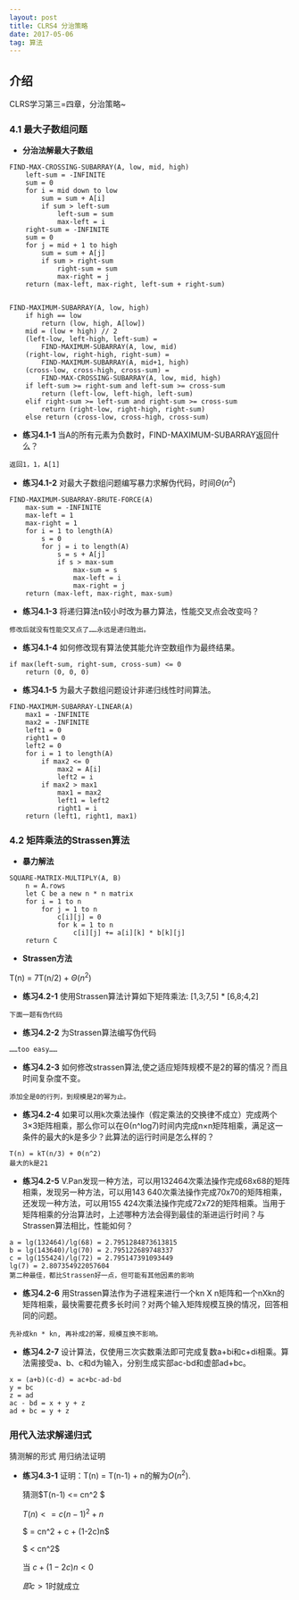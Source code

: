 ```yaml
---
layout: post
title: CLRS4 分治策略
date: 2017-05-06
tag: 算法
---   
```


## 介绍

   CLRS学习第三=四章，分治策略~

### 4.1 最大子数组问题

* **分治法解最大子数组** 

```
FIND-MAX-CROSSING-SUBARRAY(A, low, mid, high)
    left-sum = -INFINITE
    sum = 0
    for i = mid down to low
        sum = sum + A[i]
        if sum > left-sum
            left-sum = sum
            max-left = i
    right-sum = -INFINITE
    sum = 0
    for j = mid + 1 to high
        sum = sum + A[j]
        if sum > right-sum 
            right-sum = sum
            max-right = j
    return (max-left, max-right, left-sum + right-sum)


FIND-MAXIMUM-SUBARRAY(A, low, high)
    if high == low
        return (low, high, A[low])
    mid = (low + high) // 2
    (left-low, left-high, left-sum) = 
        FIND-MAXIMUM-SUBARRAY(A, low, mid)
    (right-low, right-high, right-sum) = 
        FIND-MAXIMUM-SUBARRAY(A, mid+1, high)
    (cross-low, cross-high, cross-sum) = 
        FIND-MAX-CROSSING-SUBARRAY(A, low, mid, high)
    if left-sum >= right-sum and left-sum >= cross-sum
        return (left-low, left-high, left-sum)
    elif right-sum >= left-sum and right-sum >= cross-sum
        return (right-low, right-high, right-sum)
    else return (cross-low, cross-high, cross-sum)
``` 

* **练习4.1-1** 当A的所有元素为负数时，FIND-MAXIMUM-SUBARRAY返回什么？

```
返回1，1，A[1]
```

* **练习4.1-2** 对最大子数组问题编写暴力求解伪代码，时间$\Theta(n^2)$

```
FIND-MAXIMUM-SUBARRAY-BRUTE-FORCE(A)
    max-sum = -INFINITE
    max-left = 1
    max-right = 1
    for i = 1 to length(A)
        s = 0
        for j = i to length(A)
            s = s + A[j]
            if s > max-sum
                max-sum = s
                max-left = i
                max-right = j
    return (max-left, max-right, max-sum) 
```

* **练习4.1-3** 将递归算法n较小时改为暴力算法，性能交叉点会改变吗？

```
修改后就没有性能交叉点了……永远是递归胜出。
```

* **练习4.1-4** 如何修改现有算法使其能允许空数组作为最终结果。

```
if max(left-sum, right-sum, cross-sum) <= 0
    return (0, 0, 0)
```

* **练习4.1-5** 为最大子数组问题设计非递归线性时间算法。

```
FIND-MAXIMUM-SUBARRAY-LINEAR(A)
    max1 = -INFINITE
    max2 = -INFINITE
    left1 = 0
    right1 = 0
    left2 = 0
    for i = 1 to length(A)
        if max2 <= 0
            max2 = A[i]
            left2 = i
        if max2 > max1
            max1 = max2
            left1 = left2
            right1 = i
    return (left1, right1, max1)
```

### 4.2 矩阵乘法的Strassen算法

* **暴力解法**

```
SQUARE-MATRIX-MULTIPLY(A, B)
    n = A.rows
    let C be a new n * n matrix
    for i = 1 to n
        for j = 1 to n
            c[i][j] = 0
            for k = 1 to n
                c[i][j] += a[i][k] * b[k][j]
    return C
```

* **Strassen方法**

T(n) = 7T(n/2) + $\Theta(n^2)$

* **练习4.2-1** 使用Strassen算法计算如下矩阵乘法: [1,3;7,5] * [6,8;4,2]

```
下面一题有伪代码
```

* **练习4.2-2** 为Strassen算法编写伪代码

```
……too easy……
```

* **练习4.2-3** 如何修改strassen算法,使之适应矩阵规模不是2的幂的情况？而且时间复杂度不变。

```
添加全是0的行列，到规模是2的幂为止。
```

* **练习4.2-4** 如果可以用k次乘法操作（假定乘法的交换律不成立）完成两个3×3矩阵相乘，那么你可以在Θ(n^log7)时间内完成n×n矩阵相乘，满足这一条件的最大的k是多少？此算法的运行时间是怎么样的？

```
T(n) = kT(n/3) + Θ(n^2)
最大的k是21
```

* **练习4.2-5** V.Pan发现一种方法，可以用132464次乘法操作完成68x68的矩阵相乘，发现另一种方法，可以用143 640次乘法操作完成70x70的矩阵相乘，还发现一种方法，可以用155 424次乘法操作完成72x72的矩阵相乘。当用于矩阵相乘的分治算法时，上述哪种方法会得到最佳的渐进运行时间？与Strassen算法相比，性能如何？ 

```
a = lg(132464)/lg(68) = 2.7951284873613815
b = lg(143640)/lg(70) = 2.795122689748337
c = lg(155424)/lg(72) = 2.795147391093449
lg(7) = 2.807354922057604
第二种最佳，都比Strassen好一点，但可能有其他因素的影响
```

* **练习4.2-6** 用Strassen算法作为子进程来进行一个kn X n矩阵和一个nXkn的矩阵相乘，最快需要花费多长时间？对两个输入矩阵规模互换的情况，回答相同的问题。

```
先补成kn * kn, 再补成2的幂，规模互换不影响。
```

* **练习4.2-7** 设计算法，仅使用三次实数乘法即可完成复数a+bi和c+di相乘。算法需接受a、b、c和d为输入，分别生成实部ac-bd和虚部ad+bc。

```
x = (a+b)(c-d) = ac+bc-ad-bd
y = bc
z = ad
ac - bd = x + y + z
ad + bc = y + z 
```

### 用代入法求解递归式

猜测解的形式
用归纳法证明

* **练习4.3-1** 证明：T(n) = T(n-1) + n的解为$O(n^2)$.

   猜测$T(n-1) <= cn^2  $

   $T(n) <= c(n-1)^2+n$  

   $     = cn^2 + c + (1-2c)n$  

   $     < cn^2$  

   当 $c + (1-2c)n < 0$  

   $即c>1$时就成立  

   

